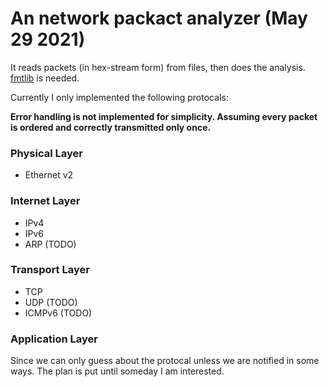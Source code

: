 # An network packact analyzer (May 29 2021)

It reads packets (in hex-stream form) from files, then does the analysis. [fmtlib](https://fmt.dev/latest/index.html) is needed.

Currently I only implemented the following protocals:

**Error handling is not implemented for simplicity. Assuming every packet is ordered and correctly transmitted only once.**

### Physical Layer

* Ethernet v2

### Internet Layer

* IPv4
* IPv6
* ARP (TODO)

### Transport Layer

* TCP
* UDP (TODO)
* ICMPv6 (TODO)

### Application Layer

Since we can only guess about the protocal unless we are notified in some ways. The plan is put until someday I am interested.
